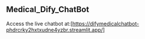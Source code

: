 ## Medical_Dify_ChatBot
Access the live chatbot at:[https://difymedicalchatbot-phdrcrky2hxtxudne4yzbr.streamlit.app/]

